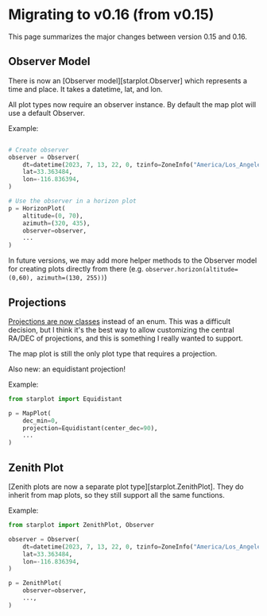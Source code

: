 # Migrating to v0.16 (from v0.15)

This page summarizes the major changes between version 0.15 and 0.16.

## Observer Model

There is now an [Observer model][starplot.Observer] which represents a time and place. It takes a datetime, lat, and lon.

All plot types now require an observer instance. By default the map plot will use a default Observer.

Example:

```python

# Create observer
observer = Observer(
    dt=datetime(2023, 7, 13, 22, 0, tzinfo=ZoneInfo("America/Los_Angeles")),
    lat=33.363484,
    lon=-116.836394,
)

# Use the observer in a horizon plot
p = HorizonPlot(
    altitude=(0, 70),
    azimuth=(320, 435),
    observer=observer,
    ...
)

```

In future versions, we may add more helper methods to the Observer model for creating plots directly from there (e.g. `observer.horizon(altitude=(0,60), azimuth=(130, 255))`)

## Projections

[Projections are now classes](/reference-mapplot/#projections) instead of an enum. This was a difficult decision, but I think it's the best way to allow customizing the central RA/DEC of projections, and this is something I really wanted to support.

The map plot is still the only plot type that requires a projection.

Also new: an equidistant projection!

Example:

```python
from starplot import Equidistant

p = MapPlot(
    dec_min=0,
    projection=Equidistant(center_dec=90),
    ...
)

```

## Zenith Plot

[Zenith plots are now a separate plot type][starplot.ZenithPlot]. They do inherit from map plots, so they still support all the same functions.

Example:

```python
from starplot import ZenithPlot, Observer

observer = Observer(
    dt=datetime(2023, 7, 13, 22, 0, tzinfo=ZoneInfo("America/Los_Angeles")) ,
    lat=33.363484,
    lon=-116.836394,
)

p = ZenithPlot(
    observer=observer,
    ...,
)

```

<br/><br/>
